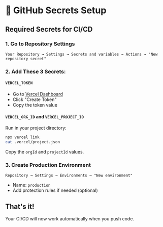 # 🔐 GitHub Secrets Setup

## Required Secrets for CI/CD

### 1. Go to Repository Settings
```
Your Repository → Settings → Secrets and variables → Actions → "New repository secret"
```

### 2. Add These 3 Secrets:

#### `VERCEL_TOKEN`
- Go to [Vercel Dashboard](https://vercel.com/account/tokens)
- Click "Create Token"
- Copy the token value

#### `VERCEL_ORG_ID` and `VERCEL_PROJECT_ID`
Run in your project directory:
```bash
npx vercel link
cat .vercel/project.json
```
Copy the `orgId` and `projectId` values.

### 3. Create Production Environment
```
Repository → Settings → Environments → "New environment"
```
- Name: `production`
- Add protection rules if needed (optional)

## That's it! 
Your CI/CD will now work automatically when you push code.
